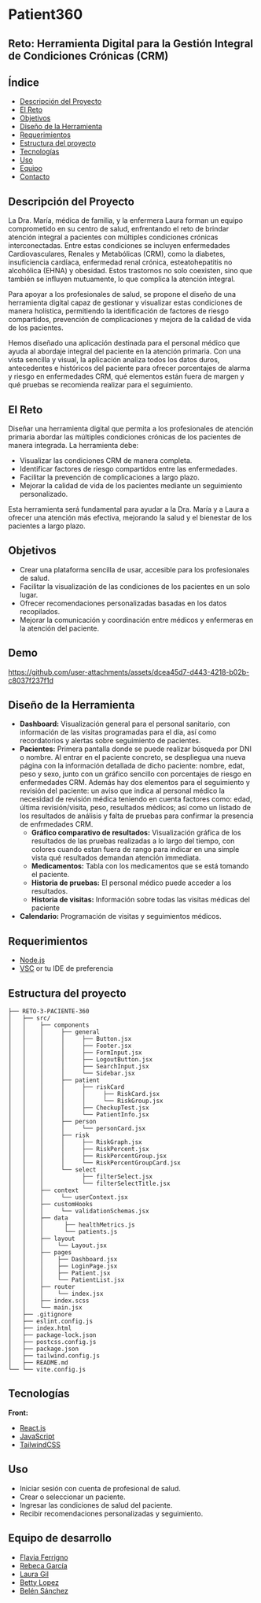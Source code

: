 # Patient360
## Reto: Herramienta Digital para la Gestión Integral de Condiciones Crónicas (CRM)

## Índice

- [Descripción del Proyecto](#descripción-del-proyecto)
- [El Reto](#el-reto)
- [Objetivos](#objetivos)
- [Diseño de la Herramienta](#diseño-de-la-herramienta)
- [Requerimientos](#requerimientos)
- [Estructura del proyecto](#estructura-del-proyecto)
- [Tecnologías](#tecnologías)
- [Uso](#uso)
- [Equipo](#equipo)
- [Contacto](#contacto)

## Descripción del Proyecto

La Dra. María, médica de familia, y la enfermera Laura forman un equipo comprometido en su centro de salud, enfrentando el reto de brindar atención integral a pacientes con múltiples condiciones crónicas interconectadas. Entre estas condiciones se incluyen enfermedades Cardiovasculares, Renales y Metabólicas (CRM), como la diabetes, insuficiencia cardíaca, enfermedad renal crónica, esteatohepatitis no alcohólica (EHNA) y obesidad. Estos trastornos no solo coexisten, sino que también se influyen mutuamente, lo que complica la atención integral.

Para apoyar a los profesionales de salud, se propone el diseño de una herramienta digital capaz de gestionar y visualizar estas condiciones de manera holística, permitiendo la identificación de factores de riesgo compartidos, prevención de complicaciones y mejora de la calidad de vida de los pacientes.

Hemos diseñado una aplicación destinada para el personal médico que ayuda al abordaje integral del paciente en la atención primaria. Con una vista sencilla y visual, la aplicación analiza todos los datos duros, antecedentes e históricos del paciente para ofrecer porcentajes de alarma y riesgo en enfermedades CRM, qué elementos están fuera de margen y qué pruebas se recomienda realizar para el seguimiento. 

## El Reto

Diseñar una herramienta digital que permita a los profesionales de atención primaria abordar las múltiples condiciones crónicas de los pacientes de manera integrada. La herramienta debe:

- Visualizar las condiciones CRM de manera completa.
- Identificar factores de riesgo compartidos entre las enfermedades.
- Facilitar la prevención de complicaciones a largo plazo.
- Mejorar la calidad de vida de los pacientes mediante un seguimiento personalizado.

Esta herramienta será fundamental para ayudar a la Dra. María y a Laura a ofrecer una atención más efectiva, mejorando la salud y el bienestar de los pacientes a largo plazo.

## Objetivos

- Crear una plataforma sencilla de usar, accesible para los profesionales de salud.
- Facilitar la visualización de las condiciones de los pacientes en un solo lugar.
- Ofrecer recomendaciones personalizadas basadas en los datos recopilados.
- Mejorar la comunicación y coordinación entre médicos y enfermeras en la atención del paciente.


## Demo


https://github.com/user-attachments/assets/dcea45d7-d443-4218-b02b-c8037f237f1d




## Diseño de la Herramienta



- **Dashboard:** Visualización general para el personal sanitario, con información de las visitas programadas para el día, así como recordatorios y alertas sobre seguimiento de pacientes.
- **Pacientes:** Primera pantalla donde se puede realizar búsqueda por DNI o nombre. Al entrar en el paciente concreto, se despliegua una nueva página con la información detallada de dicho paciente: nombre, edat, peso y sexo, junto con un gráfico sencillo con porcentajes de riesgo en enfermedades CRM. Además hay dos elementos para el seguimiento y revisión del paciente: un aviso que indica al personal médico la necesidad de revisión médica teniendo en cuenta factores como: edad, última revisión/visita, peso, resultados médicos; así como un listado de los resultados de análisis y falta de pruebas para confirmar la presencia de enfrmedades CRM.
    - **Gráfico comparativo de resultados:** Visualización gráfica de los resultados de las pruebas realizadas a lo largo del tiempo, con colores cuando estan fuera de rango para indicar en una simple vista qué resultados demandan atención immediata.
    - **Medicamentos:** Tabla con los medicamentos que se está tomando el paciente. 
    - **Historia de pruebas:** El personal médico puede acceder a los resultados.
    - **Historia de visitas:** Información sobre todas las visitas médicas del paciente
- **Calendario:** Programación de visitas y seguimientos médicos.



## Requerimientos

- [Node.js](https://nodejs.org/en)
- [VSC](https://www.w3schools.com/java/java_intro.asp) or tu IDE de preferencia

## Estructura del proyecto

```plaintext
├── RETO-3-PACIENTE-360
│   ├── src/
│   │    ├── components
│   │    │     ├── general
│   │    │     │     ├── Button.jsx
│   │    │     │     ├── Footer.jsx
│   │    │     │     ├── FormInput.jsx
│   │    │     │     ├── LogoutButton.jsx
│   │    │     │     ├── SearchInput.jsx
│   │    │     │     └── Sidebar.jsx
│   │    │     ├── patient
│   │    │     │     ├── riskCard
│   │    │     │     │     ├── RiskCard.jsx
│   │    │     │     │     └── RiskGroup.jsx
│   │    │     │     ├── CheckupTest.jsx
│   │    │     │     └── PatientInfo.jsx
│   │    │     ├── person
│   │    │     │     └── personCard.jsx
│   │    │     ├── risk
│   │    │     │     ├── RiskGraph.jsx
│   │    │     │     ├── RiskPercent.jsx
│   │    │     │     ├── RiskPercentGroup.jsx
│   │    │     │     └── RiskPercentGroupCard.jsx
│   │    │     └── select
│   │    │           ├── filterSelect.jsx
│   │    │           └── filterSelectTitle.jsx
│   │    ├── context
│   │    │     └── userContext.jsx
│   │    ├── customHooks
│   │    │     └── validationSchemas.jsx
│   │    ├── data
│   │    │      ├── healthMetrics.js
│   │    │      └── patients.js
│   │    ├── layout
│   │    │    └── Layout.jsx
│   │    ├── pages
│   │    │    ├── Dashboard.jsx
│   │    │    ├── LoginPage.jsx
│   │    │    ├── Patient.jsx
│   │    │    └── PatientList.jsx
│   │    ├── router
│   │    │    └── index.jsx
│   │    ├── index.scss
│   │    └── main.jsx
│   ├── .gitignore
│   ├── eslint.config.js
│   ├── index.html
│   ├── package-lock.json
│   ├── postcss.config.js
│   ├── package.json
│   ├── tailwind.config.js
│   ├── README.md
└── └── vite.config.js
```


## Tecnologías

**Front:** 
- [React.js](https://react.dev/)
- [JavaScript](https://www.w3schools.com/js/js_intro.asp)
- [TailwindCSS](https://tailwindcss.com/)


## Uso

- Iniciar sesión con cuenta de profesional de salud.
- Crear o seleccionar un paciente.
- Ingresar las condiciones de salud del paciente.
- Recibir recomendaciones personalizadas y seguimiento.

## Equipo de desarrollo

- [Flavia Ferrigno](https://github.com/flaviferri/)
- [Rebeca García](https://github.com/rebkg87)
- [Laura Gil](https://github.com/LauraGDev)
- [Betty Lopez](https://github.com/BettyLopo)
- [Belén Sánchez](https://github.com/Belensanchez1989)


